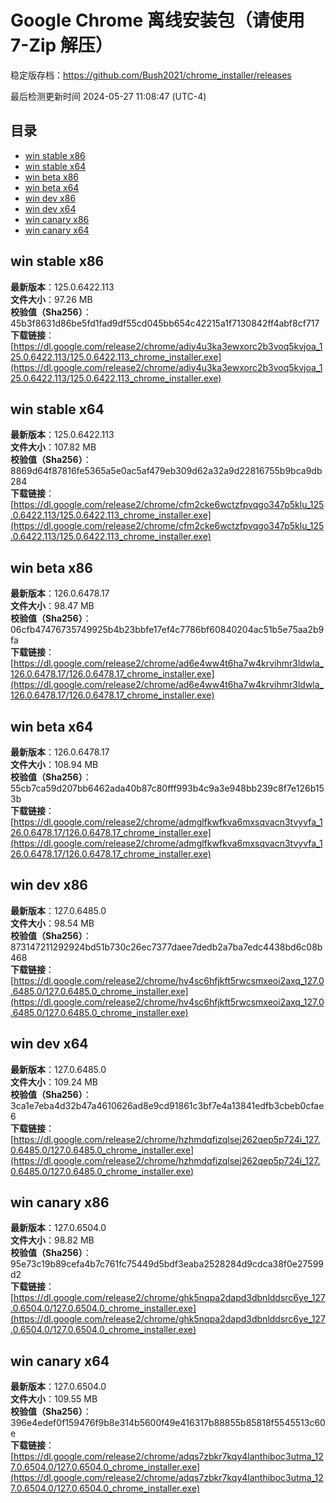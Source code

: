 # Google Chrome 离线安装包（请使用 7-Zip 解压）
稳定版存档：<https://github.com/Bush2021/chrome_installer/releases>

最后检测更新时间
2024-05-27 11:08:47 (UTC-4)


## 目录
* [win stable x86](https://github.com/Bush2021/chrome_installer?tab=readme-ov-file#win-stable-x86)
* [win stable x64](https://github.com/Bush2021/chrome_installer?tab=readme-ov-file#win-stable-x64)
* [win beta x86](https://github.com/Bush2021/chrome_installer?tab=readme-ov-file#win-beta-x86)
* [win beta x64](https://github.com/Bush2021/chrome_installer?tab=readme-ov-file#win-beta-x64)
* [win dev x86](https://github.com/Bush2021/chrome_installer?tab=readme-ov-file#win-dev-x86)
* [win dev x64](https://github.com/Bush2021/chrome_installer?tab=readme-ov-file#win-dev-x64)
* [win canary x86](https://github.com/Bush2021/chrome_installer?tab=readme-ov-file#win-canary-x86)
* [win canary x64](https://github.com/Bush2021/chrome_installer?tab=readme-ov-file#win-canary-x64)

## win stable x86
**最新版本**：125.0.6422.113  
**文件大小**：97.26 MB  
**校验值（Sha256）**：45b3f8631d86be5fd1fad9df55cd045bb654c42215a1f7130842ff4abf8cf717  
**下载链接**：[https://dl.google.com/release2/chrome/adiy4u3ka3ewxorc2b3voq5kvjoa_125.0.6422.113/125.0.6422.113_chrome_installer.exe](https://dl.google.com/release2/chrome/adiy4u3ka3ewxorc2b3voq5kvjoa_125.0.6422.113/125.0.6422.113_chrome_installer.exe)  

## win stable x64
**最新版本**：125.0.6422.113  
**文件大小**：107.82 MB  
**校验值（Sha256）**：8869d64f87816fe5365a5e0ac5af479eb309d62a32a9d22816755b9bca9db284  
**下载链接**：[https://dl.google.com/release2/chrome/cfm2cke6wctzfpvqgo347p5klu_125.0.6422.113/125.0.6422.113_chrome_installer.exe](https://dl.google.com/release2/chrome/cfm2cke6wctzfpvqgo347p5klu_125.0.6422.113/125.0.6422.113_chrome_installer.exe)  

## win beta x86
**最新版本**：126.0.6478.17  
**文件大小**：98.47 MB  
**校验值（Sha256）**：06cfb47476735749925b4b23bbfe17ef4c7786bf60840204ac51b5e75aa2b9fa  
**下载链接**：[https://dl.google.com/release2/chrome/ad6e4ww4t6ha7w4krvihmr3ldwla_126.0.6478.17/126.0.6478.17_chrome_installer.exe](https://dl.google.com/release2/chrome/ad6e4ww4t6ha7w4krvihmr3ldwla_126.0.6478.17/126.0.6478.17_chrome_installer.exe)  

## win beta x64
**最新版本**：126.0.6478.17  
**文件大小**：108.94 MB  
**校验值（Sha256）**：55cb7ca59d207bb6462ada40b87c80fff993b4c9a3e948bb239c8f7e126b153b  
**下载链接**：[https://dl.google.com/release2/chrome/admglfkwfkva6mxsqvacn3tvyvfa_126.0.6478.17/126.0.6478.17_chrome_installer.exe](https://dl.google.com/release2/chrome/admglfkwfkva6mxsqvacn3tvyvfa_126.0.6478.17/126.0.6478.17_chrome_installer.exe)  

## win dev x86
**最新版本**：127.0.6485.0  
**文件大小**：98.54 MB  
**校验值（Sha256）**：873147211292924bd51b730c26ec7377daee7dedb2a7ba7edc4438bd6c08b468  
**下载链接**：[https://dl.google.com/release2/chrome/hv4sc6hfjkft5rwcsmxeoi2axq_127.0.6485.0/127.0.6485.0_chrome_installer.exe](https://dl.google.com/release2/chrome/hv4sc6hfjkft5rwcsmxeoi2axq_127.0.6485.0/127.0.6485.0_chrome_installer.exe)  

## win dev x64
**最新版本**：127.0.6485.0  
**文件大小**：109.24 MB  
**校验值（Sha256）**：3ca1e7eba4d32b47a4610626ad8e9cd91861c3bf7e4a13841edfb3cbeb0cfae6  
**下载链接**：[https://dl.google.com/release2/chrome/hzhmdqfizqlsej262qep5p724i_127.0.6485.0/127.0.6485.0_chrome_installer.exe](https://dl.google.com/release2/chrome/hzhmdqfizqlsej262qep5p724i_127.0.6485.0/127.0.6485.0_chrome_installer.exe)  

## win canary x86
**最新版本**：127.0.6504.0  
**文件大小**：98.82 MB  
**校验值（Sha256）**：95e73c19b89cefa4b7c761fc75449d5bdf3eaba2528284d9cdca38f0e27599d2  
**下载链接**：[https://dl.google.com/release2/chrome/ghk5nqpa2dapd3dbnlddsrc6ye_127.0.6504.0/127.0.6504.0_chrome_installer.exe](https://dl.google.com/release2/chrome/ghk5nqpa2dapd3dbnlddsrc6ye_127.0.6504.0/127.0.6504.0_chrome_installer.exe)  

## win canary x64
**最新版本**：127.0.6504.0  
**文件大小**：109.55 MB  
**校验值（Sha256）**：396e4edef0f159476f9b8e314b5600f49e416317b88855b85818f5545513c60e  
**下载链接**：[https://dl.google.com/release2/chrome/adqs7zbkr7kqy4lanthiboc3utma_127.0.6504.0/127.0.6504.0_chrome_installer.exe](https://dl.google.com/release2/chrome/adqs7zbkr7kqy4lanthiboc3utma_127.0.6504.0/127.0.6504.0_chrome_installer.exe)  

